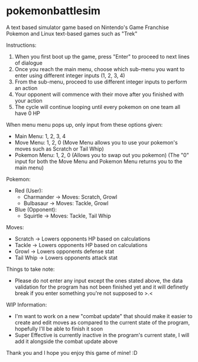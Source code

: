 # pokemonbattlesim
A text based simulator game based on Nintendo's Game Franchise Pokemon and Linux text-based games such as "Trek"

Instructions:

1. When you first boot up the game, press "Enter" to proceed to next lines of dialogue
2. Once you reach the main menu, choose which sub-menu you want to enter using different integer inputs (1, 2, 3, 4)
3. From the sub-menu, proceed to use different integer inputs to perform an action
4. Your opponent will commence with their move after you finished with your action
5. The cycle will continue looping until every pokemon on one team all have 0 HP

When menu menu pops up, only input from these options given:
- Main Menu: 1, 2, 3, 4
- Move Menu: 1, 2, 0
  (Move Menu allows you to use your pokemon's moves such as Scratch or Tail Whip)
- Pokemon Menu: 1, 2, 0
  (Allows you to swap out you pokemon)
(The "0" input for both the Move Menu and Pokemon Menu returns you to the main menu)


Pokemon:
- Red (User):
  - Charmander -> Moves: Scratch, Growl
  - Bulbasaur -> Moves: Tackle, Growl
- Blue (Opponent):
  - Squirtle -> Moves: Tackle, Tail Whip

Moves:
- Scratch -> Lowers opponents HP based on calculations
- Tackle -> Lowers opponents HP based on calculations
- Growl -> Lowers opponents defense stat
- Tail Whip -> Lowers opponents attack stat

Things to take note:
- Please do not enter any input except the ones stated above, the data validation for the program has not been finished yet and it will definetly break if you enter something you're not supposed to >.<

WIP Information:
- I'm want to work on a new "combat update" that should make it easier to create and edit moves as compared to the current state of the program, hopefully I'll be able to finish it soon
- Super Effective is currently inactive in the program's current state, I will add it alongside the combat update above

Thank you and I hope you enjoy this game of mine! :D
